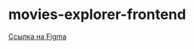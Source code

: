 # movies-explorer-frontend

[Ссылка на Figma](https://www.figma.com/file/3RgHAqkwjCUBs7CRl0EsZB/Diploma-(Copy)?type=design&node-id=891-3857&mode=design&t=sBx59g4c0Q2inxhX-0)